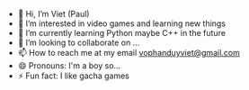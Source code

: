 - 👋 Hi, I’m Viet (Paul)
- 👀 I’m interested in video games and learning new things
- 🌱 I’m currently learning Python maybe C++ in the future
- 💞️ I’m looking to collaborate on ...
- 📫 How to reach me at my email vophanduyviet@gmail.com
- 😄 Pronouns: I'm a boy so...
- ⚡ Fun fact: I like gacha games 

<!---
VietVo0807/VietVo0807 is a ✨ special ✨ repository because its `README.md` (this file) appears on your GitHub profile.
You can click the Preview link to take a look at your changes.
--->
